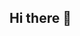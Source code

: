 ## Hi there 👋

<!--
**Marci-design/Marci-design** is a ✨ _special_ ✨ repository because its `README.md` (this file) appears on your GitHub profile.

Here are some ideas to get you started:

- 🔭 I’m currently working on ...
## TransitFlow: The Smart Mobility App for Africa's Urban Commute
# Introduction
TransitFlow is a modern urban mobility application designed to bring order, efficiency, and predictability to Africa's informal public transportation networks (such as Matatus, Tro-Tros, and Danfo buses).

While global giants focus on private ride-hailing, TransitFlow focuses on the daily commuter, transforming the chaotic but critical public transit system into a reliable, trackable, and easy-to-use digital service. We aim to reduce waiting times, eliminate cash hassles, and provide transparency for millions of riders every day.

  # Key Features
📍 **Real-Time Informal Transit Tracking**
Uses a driver/vehicle app (or community input) to provide real-time location data for public transit vehicles operating on fixed, informal routes. Commuters know exactly where their ride is and when it will arrive.

💳 **Digital Ticketing & Payments**
Cashless Convenience: Users can purchase tickets directly within the app using integrated mobile money solutions (M-Pesa, MTN MoMo, etc.) or in-app wallets.

Cash Top-Up Options: Recognizing the need for flexibility in the market, users who prefer or require cash can load their in-app wallets instantly via two primary methods:

Agent Network: Top up with cash at any accredited TransitFlow Agent (small kiosks, mobile money dealers) or major transport stages.

On-Board Digital Issuance: Drivers/Conductors can accept cash payments directly and instantly issue a digital ticket via their TransitFlow device, ensuring the transaction is logged for transparency and providing the user with a valid trip record.

Fare Transparency: Upfront, fixed pricing eliminates disputes and ensures fair costs for all riders.

🗺️ **Route Optimization & Directions**
Smart Routing: Provides the fastest and most cost-effective multi-modal routes, combining walking, formal transport, and informal transit options.

Destination Discovery: Easily find routes to specific bus stops, stages, or final destinations.

🛡️ **Safety & Reliability**
Driver and Vehicle Rating: Community-driven rating and review system to maintain high standards of service.

Trip History: Digital receipts and tracking for easy reference.

👥**Target Users**
Daily Commuters: Individuals relying on informal transit for work or school.

**Tourists & New Residents**: Users unfamiliar with complex, non-digital transport systems.

**Transport Operators**: Provides valuable data on route performance, peak times, and revenue tracking.

⚙️  # Technology Stack (Assumed)
**Frontend**: React Native / Flutter (for cross-platform deployment)

**Backend**: Node.js / Python (with a robust REST API)

**Database**: Firestore (for real-time data synchronization of vehicle locations and user profiles)

**Mapping**: Google Maps Platform / OpenStreetMap (for route visualization and calculation)

🤝# Getting Started
**Prerequisites**
A modern smartphone (Android 7.0+ or iOS 13.0+).

Access to a local mobile money service (for payment integration).

**Installation (Mobile)**
Download from the Google Play Store or Apple App Store.

Sign up using your phone number and verify via OTP.

Link your preferred mobile money account to the in-app wallet.

**Contribution**
We welcome contributions to help map new routes and report accurate public transport stage locations. Please see our CONTRIBUTING.md file for details.

📞 Support and Contact
For bug reports, feature suggestions, or support inquiries, please visit our Support Portal or email support@transitflow.com.

Built with ❤️ for African Cities.
